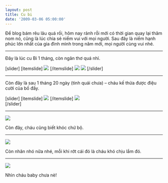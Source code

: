 ```yaml
---
layout: post
title: Cu bi
date: '2009-03-06 05:00:00'
---
```


Để blog bám rêu lâu quá rồi, hôm nay rảnh rỗi mới có thời gian quay lại thăm nom nó, cũng là lúc chia sẻ niểm vui với mọi người. Sau đây là niềm hạnh phúc lớn nhất của gia đình mình trong năm mới, mọi người cùng vui nhé. 

--- 
 Đây là lúc cu Bi 1 tháng, còn ngân thơ quá nhỉ.
 
[slider]
   [itemslide]
       ![](https://i1.wp.com/i600.photobucket.com/albums/tt81/chungvan9785/20090215IMG0009A.jpg)
   [/itemslide]
       ![](https://i2.wp.com/i600.photobucket.com/albums/tt81/chungvan9785/20090215IMG0007A.jpg)
       ![](https://i1.wp.com/i600.photobucket.com/albums/tt81/chungvan9785/20090215IMG0003A.jpg)
[/slider]

---

Còn đây là sau 1 tháng 20 ngày (tinh quái chưa) – cháu kế thừa được điệu cười của bố đấy. 
 
 [slider]
   [itemslide]
       ![](https://i0.wp.com/i600.photobucket.com/albums/tt81/chungvan9785/20090305IMG0036A.jpg)
   [/itemslide]
       ![](https://i2.wp.com/i600.photobucket.com/albums/tt81/chungvan9785/20090305IMG0033A.jpg)       
[/slider]

---

![](https://i1.wp.com/i600.photobucket.com/albums/tt81/chungvan9785/20090305IMG0027A.jpg)

Còn đây, cháu cũng biết khóc chứ bộ.

---

![](https://i2.wp.com/i600.photobucket.com/albums/tt81/chungvan9785/20090305IMG0037A.jpg)

Còn nhăn nhó nữa nhé, mỗi khi rớt cái đó là cháu khó chịu lắm đó.

---

![](https://i0.wp.com/i600.photobucket.com/albums/tt81/chungvan9785/20090305IMG0026A.jpg)

Nhìn cháu baby chưa nè!